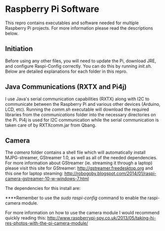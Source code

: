 Raspberry Pi Software
=====================

This repro contains executables and software needed for multiple Raspberry Pi projects. For more information please read the descriptions below. 

Initiation
----------

Before using any other files, you will need to update the Pi, download JRE, and configure Raspi-Config correctly. You can do this by running _init.sh_. Below are detailed explanations for each folder in this repro. 


Java Communications (RXTX and Pi4j)
-----------------------------------

I use Java's serial communication capabilities (RXTX) along with I2C to communicate between the Raspberry Pi and various other devices (Arduino, LCD, etc). Running the _comm.sh_ executable will download the required libraries from the _communications_ folder into the necessary directories on the Pi. Pi4j is used for I2C communication while the serial communication is taken care of by RXTXcomm.jar from Qbang. 

Camera
------------------------------------
The _camera_ folder contains a shell file which will automatically install MJPG-streamer, GStreamer 1.0, as well as all of the needed dependencies. For more information about GStreamer (ie. streaming it through a laptop) please visit this site for GStreamer: http://gstreamer.freedesktop.org and this one for laptop steaming: http://robogoby.blogspot.com/2014/01/raspi-camera-gstreamer-10-w-windows-7.html

The dependencies for this install are: 

****Remember to use the _sudo raspi-config_ command to enable the raspi-camera module. 

For more information on how to use the camera module I would recommend quickly reading this: http://www.raspberrypi-spy.co.uk/2013/05/taking-hi-res-photos-with-the-pi-camera-module/ 



